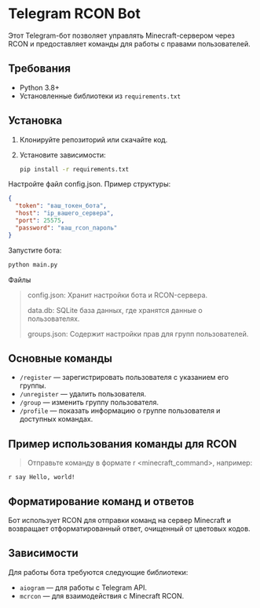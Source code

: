 # Telegram RCON Bot

Этот Telegram-бот позволяет управлять Minecraft-сервером через RCON и предоставляет команды для работы с правами пользователей.

## Требования

- Python 3.8+
- Установленные библиотеки из `requirements.txt`

## Установка

1. Клонируйте репозиторий или скачайте код.
2. Установите зависимости:

   ```bash
   pip install -r requirements.txt
Настройте файл config.json. Пример структуры:

```json
{
  "token": "ваш_токен_бота",
  "host": "ip_вашего_сервера",
  "port": 25575,
  "password": "ваш_rcon_пароль"
}
```
Запустите бота:

```bash
python main.py
```
Файлы
> config.json: Хранит настройки бота и RCON-сервера.
>
> data.db: SQLite база данных, где хранятся данные о пользователях.
> 
> groups.json: Содержит настройки прав для групп пользователей.
> 

## Основные команды
- `/register` <tgid> <group> — зарегистрировать пользователя с указанием его группы.
- `/unregister` <tgid> — удалить пользователя.
- `/group` <tgid> <group> — изменить группу пользователя.
- `/profile` — показать информацию о группе пользователя и доступных командах.


## Пример использования команды для RCON
> Отправьте команду в формате r <minecraft_command>, например:

```r say Hello, world!```

## Форматирование команд и ответов
Бот использует RCON для отправки команд на сервер Minecraft и возвращает отформатированный ответ, очищенный от цветовых кодов.

## Зависимости
Для работы бота требуются следующие библиотеки:

- ``aiogram`` — для работы с Telegram API.
- ``mcrcon`` — для взаимодействия с Minecraft RCON.
